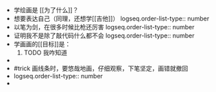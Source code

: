 - 学绘画是 [[为了什么]]？
- 想要表达自己（同理，还想学[[吉他]]）
  logseq.order-list-type:: number
- 以笔为剑，在很多时候比枪还厉害
  logseq.order-list-type:: number
- 证明我不是除了敲代码什么都不会
  logseq.order-list-type:: number
- 学画画的[[目标]]是：
  1. TODO 我咋知道
-
- #trick 画线条时，要悠哉地画，仔细观察，下笔坚定，画错就撤回
- logseq.order-list-type:: number
-